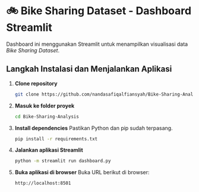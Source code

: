 # 🚲 Bike Sharing Dataset - Dashboard Streamlit

Dashboard ini menggunakan Streamlit untuk menampilkan visualisasi data *Bike Sharing Dataset*.

## Langkah Instalasi dan Menjalankan Aplikasi

1. **Clone repository**
   ```bash
   git clone https://github.com/nandasafiqalfiansyah/Bike-Sharing-Analysis

2. **Masuk ke folder proyek**

   ```bash
   cd Bike-Sharing-Analysis
   ```

3. **Install dependencies**
   Pastikan Python dan pip sudah terpasang.

   ```bash
   pip install -r requirements.txt
   ```

4. **Jalankan aplikasi Streamlit**

   ```bash
   python -m streamlit run dashboard.py

   ```

5. **Buka aplikasi di browser**
   Buka URL berikut di browser:

   ```
   http://localhost:8501
   ```
